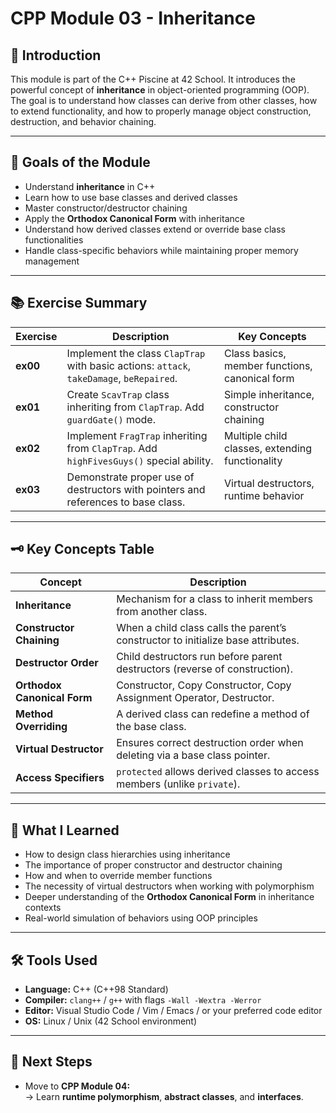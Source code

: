 # CPP Module 03 - Inheritance

## 🚀 Introduction

This module is part of the C++ Piscine at 42 School. It introduces the powerful concept of **inheritance** in object-oriented programming (OOP). The goal is to understand how classes can derive from other classes, how to extend functionality, and how to properly manage object construction, destruction, and behavior chaining.

---

## 🎯 Goals of the Module

- Understand **inheritance** in C++
- Learn how to use base classes and derived classes
- Master constructor/destructor chaining
- Apply the **Orthodox Canonical Form** with inheritance
- Understand how derived classes extend or override base class functionalities
- Handle class-specific behaviors while maintaining proper memory management

---

## 📚 Exercise Summary

| Exercise | Description                                                                          | Key Concepts                              |
|----------|--------------------------------------------------------------------------------------|--------------------------------------------|
| **ex00** | Implement the class `ClapTrap` with basic actions: `attack`, `takeDamage`, `beRepaired`. | Class basics, member functions, canonical form |
| **ex01** | Create `ScavTrap` class inheriting from `ClapTrap`. Add `guardGate()` mode.         | Simple inheritance, constructor chaining   |
| **ex02** | Implement `FragTrap` inheriting from `ClapTrap`. Add `highFivesGuys()` special ability. | Multiple child classes, extending functionality |
| **ex03** | Demonstrate proper use of destructors with pointers and references to base class.   | Virtual destructors, runtime behavior      |

---

## 🗝️ Key Concepts Table

| Concept                  | Description                                                            |
|--------------------------|------------------------------------------------------------------------|
| **Inheritance**          | Mechanism for a class to inherit members from another class.          |
| **Constructor Chaining** | When a child class calls the parent’s constructor to initialize base attributes. |
| **Destructor Order**     | Child destructors run before parent destructors (reverse of construction). |
| **Orthodox Canonical Form** | Constructor, Copy Constructor, Copy Assignment Operator, Destructor. |
| **Method Overriding**    | A derived class can redefine a method of the base class.              |
| **Virtual Destructor**   | Ensures correct destruction order when deleting via a base class pointer. |
| **Access Specifiers**    | `protected` allows derived classes to access members (unlike `private`). |

---

## 🌟 What I Learned

- How to design class hierarchies using inheritance
- The importance of proper constructor and destructor chaining
- How and when to override member functions
- The necessity of virtual destructors when working with polymorphism
- Deeper understanding of the **Orthodox Canonical Form** in inheritance contexts
- Real-world simulation of behaviors using OOP principles

---

## 🛠️ Tools Used

- **Language:** C++ (C++98 Standard)
- **Compiler:** `clang++` / `g++` with flags `-Wall -Wextra -Werror`
- **Editor:** Visual Studio Code / Vim / Emacs / or your preferred code editor
- **OS:** Linux / Unix (42 School environment)

---

## 🔮 Next Steps

- Move to **CPP Module 04:**  
  → Learn **runtime polymorphism**, **abstract classes**, and **interfaces**.